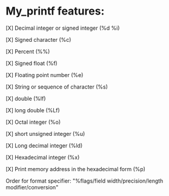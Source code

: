 # My_printf features:

[X] Decimal integer or signed integer (%d %i)

[X] Signed character (%c)

[X] Percent (%%)

[X] Signed float (%f)

[X] Floating point number (%e)

[X] String or sequence of character (%s)

[X] double (%lf)

[X] long double (%Lf)

[X] Octal integer (%o)

[X] short unsigned integer (%u)

[X] Long decimal integer (%ld)

[X] Hexadecimal integer (%x)

[X] Print memory address in the hexadecimal form (%p)

Order for format specifier: "%flags/field width/precision/length modifier/conversion"
